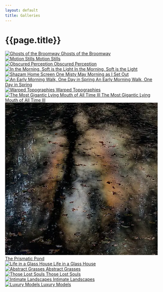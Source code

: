 ```yaml
---
layout: default
title: Galleries
---
```


# {{page.title}}

<div class="grid">
   <div>
   		<a href="ghosts-of-the-broomway">
			<img src="assets/thumbs/ghosts-of-the-broomway.webp" alt="Ghosts of the Broomway" title="Ghosts of the Broomway" />
			Ghosts of the Broomway
		</a>
   	</div>
   <div>
   		<a href="motion-stills">
			<img src="assets/thumbs/motion-stills.webp" alt="Motion Stills" title="Motion Stills" />
			Motion Stills
		</a>
   	</div>
   <div>
  	 <a href="apps/obscured-perception">
			<img src="assets/thumbs/obscured-perception.webp" alt="Obscured Perception" title="Obscured Perception" />
			Obscured Perception
		</a>
  	</div>
   <div>
   		<a href="in-the-morning-soft-is-the-light">
			<img src="assets/thumbs/in-the-morning-soft-is-the-light.webp" alt="In the Morning, Soft is the Light" title="In the Morning, Soft is the Light" />
			In the Morning, Soft is the Light
		</a>
	</div>
	<div>
		<a href="apps/one-misty-may-morning-as-i-set-out">
			<img src="assets/thumbs/one-misty-may-morning-as-i-set-out.webp" alt="Shazam Home Screen" title="Shazam Home Screen" />
			One Misty May Morning as I Set Out
		</a>
	</div>
	<div>
		<a href="an-early-morning-walk-one-day-in-spring">
			<img src="assets/thumbs/an-early-morning-walk-one-day-in-spring.webp" alt="An Early Morning Walk, One Day in Spring" title="An Early Morning Walk, One Day in Spring" />
			An Early Morning Walk, One Day in Spring
		</a>
	</div>
	<div>
		<a href="warped-topographies">
			<img src="assets/thumbs/warped-topographies.webp" alt="Warped Topographies" title="Warped Topographies" />
			Warped Topographies
		</a>
	</div>
		<div>
		<a href="apps/the-most-gigantic-lying-mouth-of-all-time-iii">
			<img src="assets/thumbs/the-most-gigantic-lying-mouth-of-all-time-iii.webp" alt="The Most Gigantic Lying Mouth of All Time III" title="The Most Gigantic Lying Mouth of All Time III" />
			The Most Gigantic Lying Mouth of All Time III
		</a>
	</div>
	<div>
		<a href="the-prismatic-pond">
			<img src="assets/galleries/the-prismatic-pond.webp" alt="The Prismatic Pond" title="The Prismatic Pond" />
			The Prismatic Pond
		</a>
	</div>
	<div>
		<a href="life-in-a-glass-hous">
			<img src="assets/thumbs/life-in-a-glass-house.webp" alt="Life in a Glass House" title="Life in a Glass House" />
			Life in a Glass House
		</a>
	</div>
		<div>
		<a href="abstract-grasses">
			<img src="assets/thumbs/abstract-grasses.webp" alt="Abstract Grasses" title="Abstract Grasses" />
			Abstract Grasses
		</a>
	</div>
	<div>
		<a href="those-lost-souls">
			<img src="assets/thumbs/those-lost-souls.webp" alt="Those Lost Souls" title="Those Lost Souls" />
			Those Lost Souls
		</a>
	</div>
	<div>
		<a href="intimate-landscapes">
			<img src="assets/thumbs/intimate-landscapes.webp" alt="Intimate Landscapes" title="Intimate Landscapes" />
			Intimate Landscapes
		</a>
	</div>
	<div>
		<a href="luxury-models">
			<img src="assets/thumbs/luxury-models.webp" alt="Luxury Models" title="Luxury Models" />
			Luxury Models
		</a>
	</div>
</div>